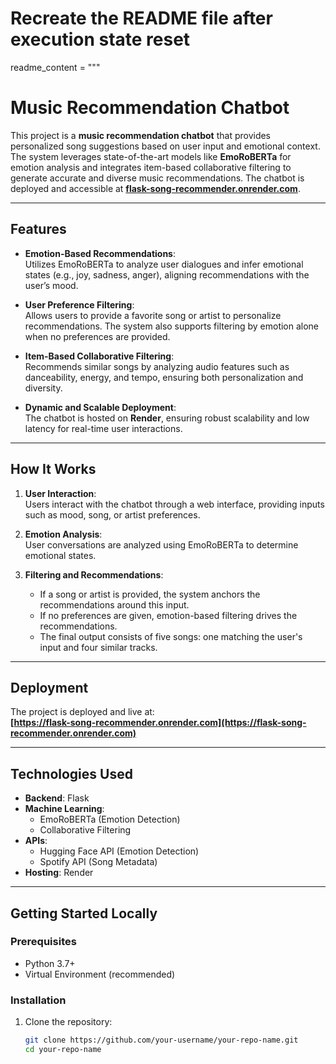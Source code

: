 # Recreate the README file after execution state reset
readme_content = """
# Music Recommendation Chatbot

This project is a **music recommendation chatbot** that provides personalized song suggestions based on user input and emotional context. The system leverages state-of-the-art models like **EmoRoBERTa** for emotion analysis and integrates item-based collaborative filtering to generate accurate and diverse music recommendations. The chatbot is deployed and accessible at **[flask-song-recommender.onrender.com](https://flask-song-recommender.onrender.com)**.

---

## Features

- **Emotion-Based Recommendations**:  
  Utilizes EmoRoBERTa to analyze user dialogues and infer emotional states (e.g., joy, sadness, anger), aligning recommendations with the user’s mood.

- **User Preference Filtering**:  
  Allows users to provide a favorite song or artist to personalize recommendations. The system also supports filtering by emotion alone when no preferences are provided.

- **Item-Based Collaborative Filtering**:  
  Recommends similar songs by analyzing audio features such as danceability, energy, and tempo, ensuring both personalization and diversity.

- **Dynamic and Scalable Deployment**:  
  The chatbot is hosted on **Render**, ensuring robust scalability and low latency for real-time user interactions.

---

## How It Works

1. **User Interaction**:  
   Users interact with the chatbot through a web interface, providing inputs such as mood, song, or artist preferences.

2. **Emotion Analysis**:  
   User conversations are analyzed using EmoRoBERTa to determine emotional states.

3. **Filtering and Recommendations**:  
   - If a song or artist is provided, the system anchors the recommendations around this input.
   - If no preferences are given, emotion-based filtering drives the recommendations.
   - The final output consists of five songs: one matching the user's input and four similar tracks.

---

## Deployment

The project is deployed and live at:  
**[https://flask-song-recommender.onrender.com](https://flask-song-recommender.onrender.com)**

---

## Technologies Used

- **Backend**: Flask
- **Machine Learning**:
  - EmoRoBERTa (Emotion Detection)
  - Collaborative Filtering
- **APIs**:
  - Hugging Face API (Emotion Detection)
  - Spotify API (Song Metadata)
- **Hosting**: Render

---

## Getting Started Locally

### Prerequisites
- Python 3.7+
- Virtual Environment (recommended)

### Installation
1. Clone the repository:
   ```bash
   git clone https://github.com/your-username/your-repo-name.git
   cd your-repo-name
